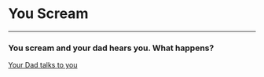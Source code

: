 # You Scream
---

### You scream and your dad hears you. What happens?

[Your Dad talks to you](language.md)
